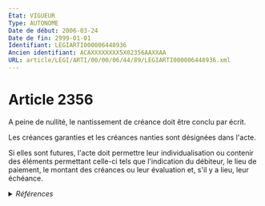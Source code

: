 ```yaml
---
État: VIGUEUR
Type: AUTONOME
Date de début: 2006-03-24
Date de fin: 2999-01-01
Identifiant: LEGIARTI000006448936
Ancien identifiant: ACAXXXXXXXX5X02356AAXXAA
URL: article/LEGI/ARTI/00/00/06/44/89/LEGIARTI000006448936.xml
---
```


<h1>Article 2356</h1>

A peine de nullité, le nantissement de créance doit être conclu par écrit.<br />

Les créances garanties et les créances nanties sont désignées dans l'acte.<br />

Si elles sont futures, l'acte doit permettre leur individualisation ou contenir
des éléments permettant celle-ci tels que l'indication du débiteur, le lieu de
paiement, le montant des créances ou leur évaluation et, s'il y a lieu, leur
échéance.


<details>
  <summary><em>Références</em></summary>

  <h2>Articles faisant référence à l'article</h2>
  
  <ul>
    <li>
      <a href="https://legal.tricoteuses.fr//redirection/LEGIARTI000006532493?vers=git&vers=legifrance">Ordonnance n° 2006-346 du 23 mars 2006 relative aux sûretés - article 12 ENTIEREMENT_MODIF</a> CREATION cible
    </li>
  </ul>
  
  <h2>Références faites par l'article</h2>
  
  <ul>
    <li>
      CODIFICATION source Loi 1804-03-19
    </li>
    <li>
      2006-03-23 CREATION source <a href="https://legal.tricoteuses.fr//redirection/LEGIARTI000006532493?vers=git&vers=legifrance">Ordonnance n° 2006-346 du 23 mars 2006 relative aux sûretés - article 12 ENTIEREMENT_MODIF</a>
    </li>
  </ul>
</details>

